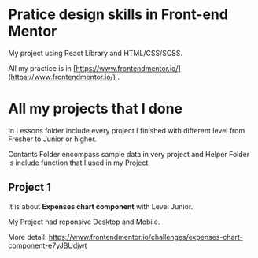 # Pratice design skills in Front-end Mentor
 My project using React Library and HTML/CSS/SCSS.
 
 All my practice is in [https://www.frontendmentor.io/](https://www.frontendmentor.io/) .
    
    
# All my projects that I done
 In Lessons folder include every project I finished with different level from Fresher to Junior or higher.
 
 Contants Folder encompass sample data in very project and Helper Folder is include function that I used in my Project.
   
## Project 1
 It is about **Expenses chart component** with Level Junior.
 
 My Project had reponsive Desktop and Mobile.
 
 More detail: https://www.frontendmentor.io/challenges/expenses-chart-component-e7yJBUdjwt
